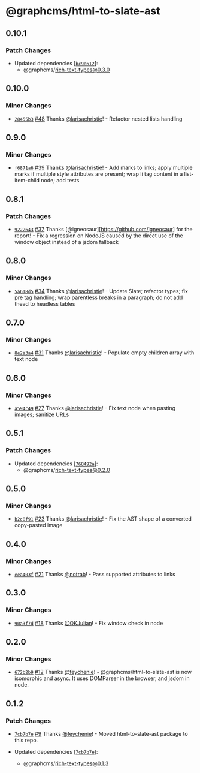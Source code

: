 # @graphcms/html-to-slate-ast

## 0.10.1

### Patch Changes

- Updated dependencies [[`bc9e612`](https://github.com/GraphCMS/rich-text/commit/bc9e61293ec0535328541c95c33e71f51ec09c43)]:
  - @graphcms/rich-text-types@0.3.0

## 0.10.0

### Minor Changes

- [`28455b3`](https://github.com/GraphCMS/rich-text/commit/28455b3cb7407785ed6ddce3dfd6d29504888f01) [#48](https://github.com/GraphCMS/rich-text/pull/48) Thanks [@larisachristie](https://github.com/larisachristie)! - Refactor nested lists handling

## 0.9.0

### Minor Changes

- [`f6871a6`](https://github.com/GraphCMS/rich-text/commit/f6871a60e56af84b6c6276a84a0e6cb1d95dd062) [#39](https://github.com/GraphCMS/rich-text/pull/39) Thanks [@larisachristie](https://github.com/larisachristie)! - Add marks to links; apply multiple marks if multiple style attributes are present; wrap li tag content in a list-item-child node; add tests

## 0.8.1

### Patch Changes

- [`9222643`](https://github.com/GraphCMS/rich-text/commit/9222643f6ac086bcca3d227138ec3deeb2af910b) [#37](https://github.com/GraphCMS/rich-text/pull/37) Thanks [@igneosaur][https://github.com/igneosaur] for the report! - Fix a regression on NodeJS caused by the direct use of the window object instead of a jsdom fallback

## 0.8.0

### Minor Changes

- [`5a618d5`](https://github.com/GraphCMS/rich-text/commit/5a618d5a53703f1e0a2a76815a7f9b0f9c98df80) [#34](https://github.com/GraphCMS/rich-text/pull/34) Thanks [@larisachristie](https://github.com/larisachristie)! - Update Slate; refactor types; fix pre tag handling; wrap parentless breaks in a paragraph; do not add thead to headless tables

## 0.7.0

### Minor Changes

- [`8e2a3a4`](https://github.com/GraphCMS/rich-text/commit/8e2a3a4660176eb957977f2b01c3c26c79e54dd2) [#31](https://github.com/GraphCMS/rich-text/pull/31) Thanks [@larisachristie](https://github.com/larisachristie)! - Populate empty children array with text node

## 0.6.0

### Minor Changes

- [`a594c49`](https://github.com/GraphCMS/rich-text/commit/a594c49620fe27346f39ec3f0fd44d84927a70f7) [#27](https://github.com/GraphCMS/rich-text/pull/27) Thanks [@larisachristie](https://github.com/larisachristie)! - Fix text node when pasting images; sanitize URLs

## 0.5.1

### Patch Changes

- Updated dependencies [[`768492a`](https://github.com/GraphCMS/rich-text/commit/768492a5dd5e642cc639b82cd7e13f2ce7f2dc96)]:
  - @graphcms/rich-text-types@0.2.0

## 0.5.0

### Minor Changes

- [`b2c8f91`](https://github.com/GraphCMS/rich-text/commit/b2c8f9163abe9e1f50aaf3da5e242a8beb0efe31) [#23](https://github.com/GraphCMS/rich-text/pull/23) Thanks [@larisachristie](https://github.com/larisachristie)! - Fix the AST shape of a converted copy-pasted image

## 0.4.0

### Minor Changes

- [`eea403f`](https://github.com/GraphCMS/rich-text/commit/eea403faf1074f3532b4697296014c3c436083d0) [#21](https://github.com/GraphCMS/rich-text/pull/21) Thanks [@notrab](https://github.com/notrab)! - Pass supported attributes to links

## 0.3.0

### Minor Changes

- [`90a3f7d`](https://github.com/GraphCMS/rich-text/commit/90a3f7d6c1e135bb1d9a8e57fda49cb0e24a1c53) [#18](https://github.com/GraphCMS/rich-text/pull/18) Thanks [@OKJulian](https://github.com/OKJulian)! - Fix window check in node

## 0.2.0

### Minor Changes

- [`672b2b9`](https://github.com/GraphCMS/rich-text/commit/672b2b97566d6ecf2f9071a1fff0b2e172bdc56d) [#12](https://github.com/GraphCMS/rich-text/pull/12) Thanks [@feychenie](https://github.com/feychenie)! - @graphcms/html-to-slate-ast is now isomorphic and async. It uses DOMParser in the browser, and jsdom in node.

## 0.1.2

### Patch Changes

- [`7cb7b7e`](https://github.com/GraphCMS/rich-text-renderer/commit/7cb7b7ef78a465c54982f81c77432d001ea9645b) [#9](https://github.com/GraphCMS/rich-text-renderer/pull/9) Thanks [@feychenie](https://github.com/feychenie)! - Moved html-to-slate-ast package to this repo.

- Updated dependencies [[`7cb7b7e`](https://github.com/GraphCMS/rich-text-renderer/commit/7cb7b7ef78a465c54982f81c77432d001ea9645b)]:
  - @graphcms/rich-text-types@0.1.3
